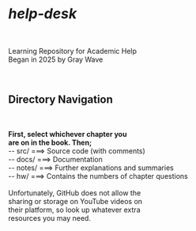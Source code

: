 
# ***help-desk*** 
<br>
<p>Learning Repository for Academic Help <br>
  Began in 2025 by Gray Wave</p><br>
<h2>Directory Navigation</h2><br>
<p><b>First, select whichever chapter you<br>
are on in the book. Then; </b><br>
-- src/    ===> Source code (with comments)<br>
-- docs/   ===> Documentation<br>
-- notes/  ===> Further explanations and summaries<br>
-- hw/     ===> Contains the numbers of chapter questions<br>
<br>
Unfortunately, GitHub does not allow the <br>
sharing or storage on YouTube videos on <br>
their platform, so look up whatever extra<br>
resources you may need.</p>
